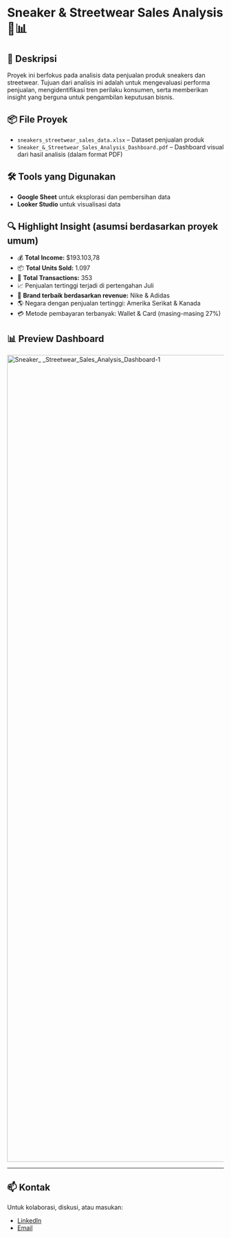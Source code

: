# Sneaker & Streetwear Sales Analysis 👟📊

## 📝 Deskripsi
Proyek ini berfokus pada analisis data penjualan produk sneakers dan streetwear. Tujuan dari analisis ini adalah untuk mengevaluasi performa penjualan, mengidentifikasi tren perilaku konsumen, serta memberikan insight yang berguna untuk pengambilan keputusan bisnis.

## 📦 File Proyek
- `sneakers_streetwear_sales_data.xlsx` – Dataset penjualan produk
- `Sneaker_&_Streetwear_Sales_Analysis_Dashboard.pdf` – Dashboard visual dari hasil analisis (dalam format PDF)

## 🛠 Tools yang Digunakan
- **Google Sheet** untuk eksplorasi dan pembersihan data
- **Looker Studio** untuk visualisasi data

## 🔍 Highlight Insight (asumsi berdasarkan proyek umum)
- 💰 **Total Income:** $193.103,78
- 📦 **Total Units Sold:** 1.097
- 🧾 **Total Transactions:** 353
- 📈 Penjualan tertinggi terjadi di pertengahan Juli
- 👟 **Brand terbaik berdasarkan revenue:** Nike & Adidas
- 🌎 Negara dengan penjualan tertinggi: Amerika Serikat & Kanada
- 💳 Metode pembayaran terbanyak: Wallet & Card (masing-masing 27%)

## 📊 Preview Dashboard
<img width="2500" height="1876" alt="Sneaker_ _Streetwear_Sales_Analysis_Dashboard-1" src="https://github.com/user-attachments/assets/c0d6df17-c67e-45e5-9a1a-a0be5d6ed34d" />


---

## 📫 Kontak
Untuk kolaborasi, diskusi, atau masukan:
- [LinkedIn](www.linkedin.com/in/muhammad-luthfi-saputra-058a44316)
- [Email](luthfsptr@gmail.com)
